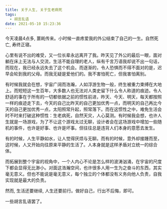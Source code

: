 ```yaml
---
title: 关于人生, 关于生老病死
tags:
  - 胡言乱语
date: 2021-05-10 15:23:36
---
```


今天凌晨4点多, 噩耗传来。小时候一直疼爱我的外公结束了自己的一生。自然死亡, 寿终正寝。

心里有说不出的难受，又一位长辈永远离开了我。昨天见了外公的最后一眼，面对躺在床上无法与人交流，生活不能自理的老人，纵有千言万语我却说不出一句话，而现在，我已经永远失去了这个机会。而逐渐的，令人恐惧而不得不面对的是，迟早会轮到我的父母。而我无疑是爱他们的。我不害怕死亡，但我害怕离别。

有时候我就会在想，宇宙广阔而浩瀚，人如浮游生物一般，终生被重力束缚在大地上。而短短这一生百年，大多数人也无法对人类史留下什么令人称道的痕迹。令人舒适的事在于所有的一切都依据之前的惯性前进，昨天、今天、明天，每天都按照一样的痕迹走下去，今天的自己比昨天的自己更加优秀一点，而明天的自己再比今天的自己更加优秀一点，太阳照常升起，照常落下。而在这惯性之中，难免生活会时不时来打破这种惯性：生老病死，自然天灾，人心莫测。有时候我会想，也许人生就是一场游戏，为了不让这个游戏太过无聊，设计者会在这场游戏中增加一些随机的事件，也许是好事、也许是坏事。但往往总是违背人们本身的意愿去发生。

有的时候，人生平静如水，让人觉得厌烦与无聊。而有的时候，意外却接踵而至，这时候，人又开始向往原来平静的生活了。人本身就是这样矛盾对立统一的综合体。

而拓展到整个宇宙的视角中，一个人内心不论是怎么样的波涛汹涌，在宇宙的尺度下都会显得无比渺小。对面这浩瀚空间，也许很多人用一生为之奋斗的东西，其实毫无意义。但也不能说是毫无意义，每个独立的个体都没有义务向他人负责，自我实现就是最大的负责。

然而, 生活还要继续, 人生还要前行。做好自己，行出不后悔，即可。

一些胡言乱语罢了。
